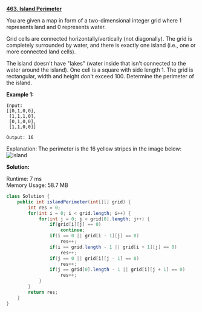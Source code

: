 **[463. Island Perimeter](https://leetcode.com/problems/island-perimeter/)**

You are given a map in form of a two-dimensional integer grid where 1 represents land and 0 represents water.

Grid cells are connected horizontally/vertically (not diagonally). The grid is completely surrounded by water, and there is exactly one island (i.e., one or more connected land cells).

The island doesn't have "lakes" (water inside that isn't connected to the water around the island). One cell is a square with side length 1. The grid is rectangular, width and height don't exceed 100. Determine the perimeter of the island.


**Example 1:**
```
Input:
[[0,1,0,0],
 [1,1,1,0],
 [0,1,0,0],
 [1,1,0,0]]

Output: 16
```
Explanation: The perimeter is the 16 yellow stripes in the image below:<br/>
![island](./png/island.png)

**Solution:**

Runtime: 7 ms<br/>
Memory Usage: 58.7 MB

```java
class Solution {
    public int islandPerimeter(int[][] grid) {
        int res = 0;
        for(int i = 0; i < grid.length; i++) {
            for(int j = 0; j < grid[0].length; j++) {
                if(grid[i][j] == 0)
                    continue;
                if(i == 0 || grid[i - 1][j] == 0)
                    res++;
                if(i == grid.length - 1 || grid[i + 1][j] == 0)
                    res++;
                if(j == 0 || grid[i][j - 1] == 0)
                    res++;
                if(j == grid[0].length - 1 || grid[i][j + 1] == 0)
                    res++;
            }
        }
        return res;
    }
}
```